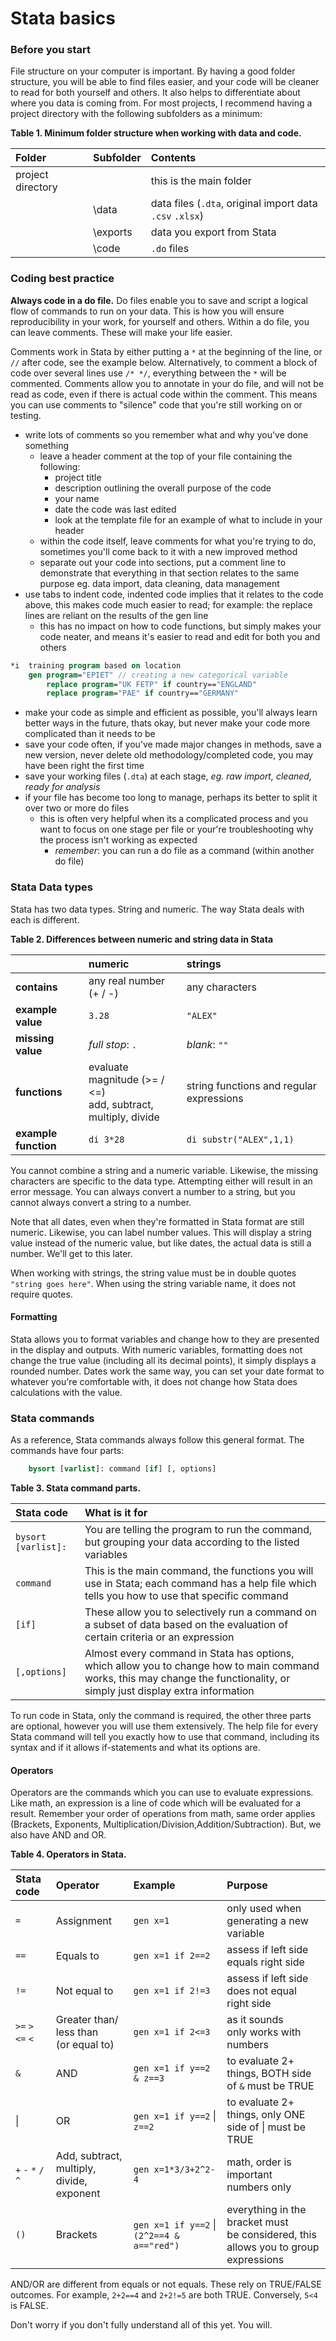 
# Stata basics

### Before you start

File structure on your computer is important. By having a good folder structure, you will be able to find files easier, and your code will be cleaner to read for both yourself and others. It also helps to differentiate about where you data is coming from. For most projects, I recommend having a project directory with the following subfolders as a minimum:

**Table 1. Minimum folder structure when working with data and code.**

| Folder            | Subfolder | Contents                                 |
| :---------------- | :-------- | :--------------------------------------- |
| project directory |           | this is the main folder                  |
|                   | \data     | data files (`.dta`, original import data `.csv` `.xlsx`) |
|                   | \exports  | data you export from Stata               |
|                   | \code     | `.do` files                              |



### Coding best practice

**Always code in a do file.** Do files enable you to save and script a logical flow of commands to run on your data. This is how you will ensure reproducibility in your work, for yourself and others. Within a do file, you can leave comments. These will make your life easier.

Comments work in Stata by either putting a `*` at the beginning of the line, or `//` after code, see the example below. Alternatively, to comment a block of code over several lines use `/* */`, everything between the `*` will be commented. Comments allow you to annotate in your do file, and will not be read as code, even if there is actual code within the comment. This means you can use comments to "silence" code that you're still working on or testing.

* write lots of comments so you remember what and why you've done something
  * leave a header comment at the top of your file containing the following:
    * project title
    * description outlining the overall purpose of the code
    * your name
    * date the code was last edited
    * look at the template file for an example of what to include in your header
  * within the code itself, leave comments for what you're trying to do, sometimes you'll come back to it with a new improved method
  * separate out your code into sections, put a comment line to demonstrate that everything in that section relates to the same purpose eg. data import, data cleaning, data management
* use tabs to indent code, indented code implies that it relates to the code above, this makes code much easier to read; for example: the replace lines are reliant on the results of the gen line
  * this has no impact on how to code functions, but simply makes your code neater, and means it's easier to read and edit for both you and others

```stata
*i 	training program based on location
	gen program="EPIET" // creating a new categorical variable
		replace program="UK FETP" if country=="ENGLAND"
		replace program="PAE" if country=="GERMANY"
```

* make your code as simple and efficient as possible, you'll always learn better ways in the future, thats okay, but never make your code more complicated than it needs to be
* save your code often, if you've made major changes in methods, save a new version, never delete old methodology/completed code, you may have been right the first time
* save your working files (`.dta`) at each stage, *eg. raw import, cleaned, ready for analysis*
* if your file has become too long to manage, perhaps its better to split it over two or more do files
  * this is often very helpful when its a complicated process and you want to focus on one stage per file or your're troubleshooting why the process isn't working as expected
    * *remember*: you can run a do file as a command (within another do file)




### Stata Data types

Stata has two data types. String and numeric. The way Stata deals with each is different. 

**Table 2. Differences between numeric and string data in Stata**

|                      | numeric                                  | strings                                  |
| :------------------- | :--------------------------------------- | :--------------------------------------- |
| **contains**         | any real number (+ / -)                  | any characters                           |
| **example value**    | `3.28`                                   | `"ALEX"`                                 |
| **missing value**    | *full stop*: `.`                         | *blank*:  `""`                           |
| **functions**        | evaluate magnitude (>= / <=)<br />add, subtract, multiply, divide | string functions and regular expressions |
| **example function** | `di 3*28`                                | `di substr("ALEX",1,1)`                  |

You cannot combine a string and a numeric variable. Likewise, the missing characters are specific to the data type. Attempting either will result in an error message. You can always convert a number to a string, but you cannot always convert a string to a number. 

Note that all dates, even when they're formatted in Stata format are still numeric. Likewise, you can label number values. This will display a string value instead of the numeric value, but like dates, the actual data is still a number. We'll get to this later.

When working with strings, the string value must be in double quotes `"string goes here"`.  When using the string variable name, it does not require quotes. 

#### Formatting

Stata allows you to format variables and change how to they are presented in the display and outputs. With numeric variables, formatting does not change the true value (including all its decimal points), it simply displays a rounded number. Dates work the same way, you can set your date format to whatever you're comfortable with, it does not change how Stata does calculations with the value.



### Stata commands

As a reference, Stata commands always follow this general format. The commands have four parts:


```stata
	bysort [varlist]: command [if] [, options]
```
**Table 3. Stata command parts.**

| Stata code          | What is it for                           |
| :------------------ | :--------------------------------------- |
| `bysort [varlist]:` | You are telling the program to run the command, but grouping your data according to the listed variables |
| `command`           | This is the main command, the functions you will use in Stata; each command has a help file which tells you how to use that specific command |
| `[if]`              | These allow you to selectively run a command on a subset of data based on the evaluation of certain criteria or an expression |
| `[,options]`        | Almost every command in Stata has options, which allow you to change how to main command works, this may change the functionality, or simply just display extra information |

To run code in Stata, only the command is required, the other three parts are optional, however you will use them extensively. The help file for every Stata command will tell you exactly how to use that command, including its syntax and if it allows if-statements and what its options are.



#### Operators

Operators are the commands which you can use to evaluate expressions. Like math, an expression is a line of code which will be evaluated for a result. Remember your order of operations from math, same order applies (Brackets, Exponents, Multiplication/Division,Addition/Subtraction). But, we also have AND and OR. 

**Table 4. Operators in Stata.**

| Stata code          | Operator                                 | Example                                 | Purpose                                  |
| :------------------ | :--------------------------------------- | :-------------------------------------- | :--------------------------------------- |
| `=`                 | Assignment                               | `gen x=1`                               | only used when generating a new variable |
| `==`                | Equals to                                | `gen x=1 if 2==2`                       | assess if left side equals right side    |
| `!=`                | Not equal to                             | `gen x=1 if 2!=3`                       | assess if left side does not equal right side |
| `>=` `>` `<=` `<`   | Greater than/ <br />less than <br />(or equal to) | `gen x=1 if 2<=3`                       | as it sounds<br />only works with numbers |
| `&`                 | AND                                      | `gen x=1 if y==2 & z==3`                | to evaluate 2+ things, BOTH side of `&` must be TRUE |
| \|                | OR                                       | `gen x=1 if y==2` \| `z==2`                | to evaluate 2+ things, only ONE side of \| must be TRUE |
| `+` `-` `*` `/` `^` | Add, subtract, <br />multiply, divide, exponent | `gen x=1*3/3+2^2-4`                     | math, order is important<br />numbers only |
| `()`                | Brackets                                 | `gen x=1 if y==2` \| `(2^2==4 & a=="red")` | everything in the bracket must <br />be considered, this allows you to group expressions |

AND/OR are different from equals or not equals. These rely on TRUE/FALSE outcomes. For example, `2+2==4` and `2+2!=5` are both TRUE. Conversely, `5<4` is FALSE.

Don't worry if you don't fully understand all of this yet. You will.

